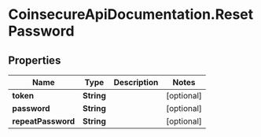 # CoinsecureApiDocumentation.ResetPassword

## Properties
Name | Type | Description | Notes
------------ | ------------- | ------------- | -------------
**token** | **String** |  | [optional] 
**password** | **String** |  | [optional] 
**repeatPassword** | **String** |  | [optional] 


